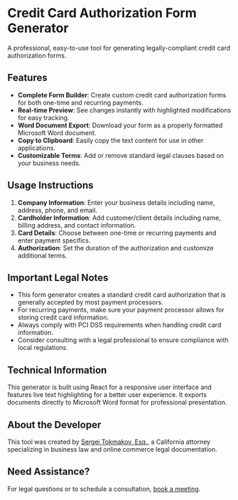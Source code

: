 # Credit Card Authorization Form Generator

A professional, easy-to-use tool for generating legally-compliant credit card authorization forms.

## Features

- **Complete Form Builder**: Create custom credit card authorization forms for both one-time and recurring payments.
- **Real-time Preview**: See changes instantly with highlighted modifications for easy tracking.
- **Word Document Export**: Download your form as a properly formatted Microsoft Word document.
- **Copy to Clipboard**: Easily copy the text content for use in other applications.
- **Customizable Terms**: Add or remove standard legal clauses based on your business needs.

## Usage Instructions

1. **Company Information**: Enter your business details including name, address, phone, and email.
2. **Cardholder Information**: Add customer/client details including name, billing address, and contact information.
3. **Card Details**: Choose between one-time or recurring payments and enter payment specifics.
4. **Authorization**: Set the duration of the authorization and customize additional terms.

## Important Legal Notes

- This form generator creates a standard credit card authorization that is generally accepted by most payment processors.
- For recurring payments, make sure your payment processor allows for storing credit card information.
- Always comply with PCI DSS requirements when handling credit card information.
- Consider consulting with a legal professional to ensure compliance with local regulations.

## Technical Information

This generator is built using React for a responsive user interface and features live text highlighting for a better user experience. It exports documents directly to Microsoft Word format for professional presentation.

## About the Developer

This tool was created by [Sergei Tokmakov, Esq.](https://terms.law), a California attorney specializing in business law and online commerce legal documentation.

## Need Assistance?

For legal questions or to schedule a consultation, [book a meeting](https://terms.law/call/).

